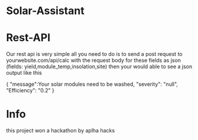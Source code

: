 # Solar-Assistant

# Rest-API
Our rest api is very simple all you need to do is to send a post request to yourwebsite.com/api/calc with the request body for these fields as json (fields: yield,module_temp,insolation,site) then your would able to see a json output like this

{
"message":Your solar modules need to be washed,
"severity": "null",
"Efficiency": "0.2" 
}


# Info
this project won a hackathon by aplha hacks
